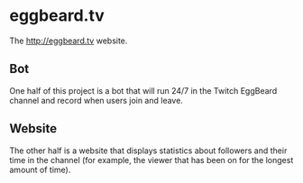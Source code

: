 eggbeard.tv
===========

The http://eggbeard.tv website.

Bot
---

One half of this project is a bot that will run 24/7 in the Twitch EggBeard channel and record when users join and leave.

Website
--------

The other half is a website that displays statistics about followers and their time in the channel (for example, the viewer that has been on for the longest amount of time).

